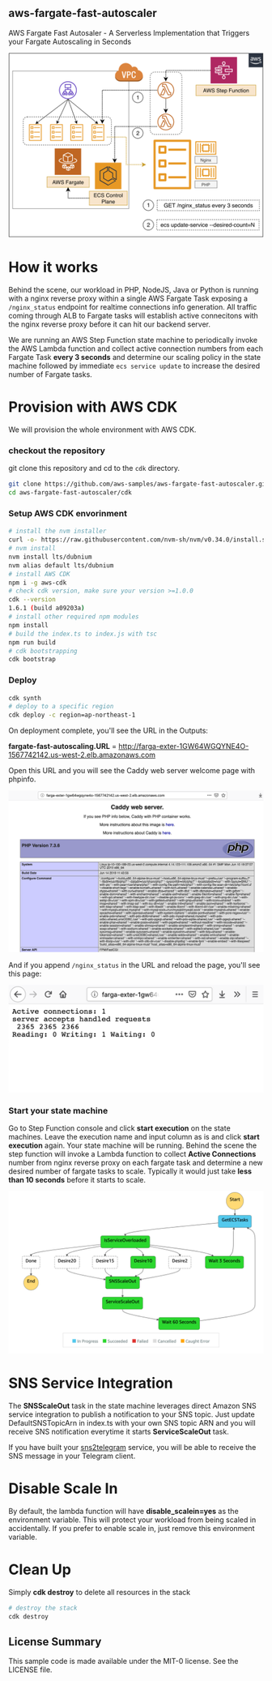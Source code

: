 ## aws-fargate-fast-autoscaler

AWS Fargate Fast Autosaler - A Serverless Implementation that Triggers your Fargate Autoscaling in Seconds



![](images/fargate-fast-autoscaler.png)



# How it works

Behind the scene, our workload in PHP, NodeJS, Java or Python is running with a nginx reverse proxy within a single AWS Fargate Task exposing a `/nginx_status` endpoint for realtime connections info generation. All traffic coming through ALB to Fargate tasks will establish active connecitons with the nginx reverse proxy before it can hit our backend server. 

We are running an AWS Step Function state machine to periodically invoke the AWS Lambda function and collect active connection numbers from each Fargate Task **every 3 seconds** and determine our scaling policy in the state machine followed by immediate `ecs service update` to increase the desired number of Fargate tasks.



# Provision with AWS CDK

We will provision the whole environment with AWS CDK.



### checkout the repository

git clone this repository and cd to the `cdk` directory.

```bash
git clone https://github.com/aws-samples/aws-fargate-fast-autoscaler.git
cd aws-fargate-fast-autoscaler/cdk
```

### Setup AWS CDK envorinment

```bash
# install the nvm installer
curl -o- https://raw.githubusercontent.com/nvm-sh/nvm/v0.34.0/install.sh | bash
# nvm install 
nvm install lts/dubnium
nvm alias default lts/dubnium
# install AWS CDK
npm i -g aws-cdk
# check cdk version, make sure your version >=1.0.0
cdk --version
1.6.1 (build a09203a)
# install other required npm modules
npm install
# build the index.ts to index.js with tsc
npm run build
# cdk bootstrapping
cdk bootstrap
```

### Deploy

```bash
cdk synth
# deploy to a specific region
cdk deploy -c region=ap-northeast-1 
```

On deployment complete, you'll see the URL in the Outputs:

**fargate-fast-autoscaling.URL** = http://farga-exter-1GW64WGQYNE4O-1567742142.us-west-2.elb.amazonaws.com

Open this URL and you will see the Caddy web server welcome page with phpinfo.

![](images/php-welcome.png)



And if you append `/nginx_status` in the URL and reload the page, you'll see this page:

![](images/nginx-status.png)

### Start your state machine

Go to Step Function console and click **start execution** on the state machines. Leave the execution name and input column as is and click **start execution** again. Your state machine will be running. Behind the scene the step function will invoke a Lambda function to collect **Active Connections** number from nginx reverse proxy on each fargate task and determine a new desired number of fargate tasks to scale. Typically it would just take **less than 10 seconds** before it starts to scale.

![](images/stepfunc.png)

# SNS Service Integration

The **SNSScaleOut** task in the state machine leverages direct Amazon SNS service integration to publish a notification to your SNS topic. Just update DefaultSNSTopicArn in index.ts with your own SNS topic ARN and you will receive SNS notification everytime it starts **ServiceScaleOut** task.

If you have built your [sns2telegram](https://github.com/pahud/sns2telegram) service, you will be able to receive the SNS message in your Telegram client.



# Disable Scale In

By default, the lambda function will have **disable_scalein=yes** as the environment variable. This will protect your workload from being scaled in accidentally. If you prefer to enable scale in, just remove this environment variable.



# Clean Up

Simply **cdk destroy** to delete all resources in the stack

```bash
# destroy the stack
cdk destroy 
```


## License Summary

This sample code is made available under the MIT-0 license. See the LICENSE file.
